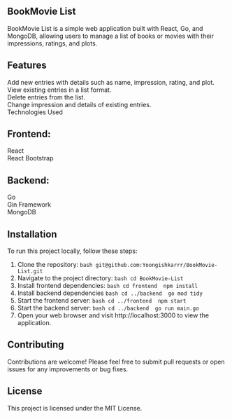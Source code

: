 ## BookMovie List
BookMovie List is a simple web application built with React, Go, and MongoDB, allowing users to manage a list of books or movies with their impressions, ratings, and plots.

## Features
Add new entries with details such as name, impression, rating, and plot.  
View existing entries in a list format.  
Delete entries from the list.  
Change impression and details of existing entries.  
Technologies Used  
## Frontend:

React  
React Bootstrap  
## Backend:

Go  
Gin Framework  
MongoDB  

## Installation
To run this project locally, follow these steps:  

1. Clone the repository:
   ```bash git@github.com:Yoongishkarrr/BookMovie-List.git```
2. Navigate to the project directory:
   ```bash cd BookMovie-List```
3. Install frontend dependencies:
   ```bash cd frontend  npm install```
4. Install backend dependencies
   ```bash cd ../backend  go mod tidy```
5. Start the frontend server:
   ```bash cd ../frontend  npm start```
6. Start the backend server:
   ```bash cd ../backend  go run main.go```
7. Open your web browser and visit http://localhost:3000 to view the application.   

## Contributing
Contributions are welcome! Please feel free to submit pull requests or open issues for any improvements or bug fixes.

## License
This project is licensed under the MIT License.   
